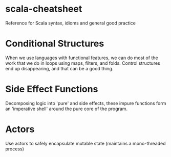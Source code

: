scala-cheatsheet
================

Reference for Scala syntax, idioms and general good practice

Conditional Structures
======================

When we use languages with functional features, we can do most of the work that we do in loops using maps, filters, and folds. 
Control structures end up disappearing, and that can be a good thing.

Side Effect Functions
=======================
Decomposing logic into 'pure' and side effects, these impure functions form an 'imperative shell' around the pure core of the program.

Actors
=====================
Use actors to safely encapsulate mutable state (maintains a  mono-threaded process)
